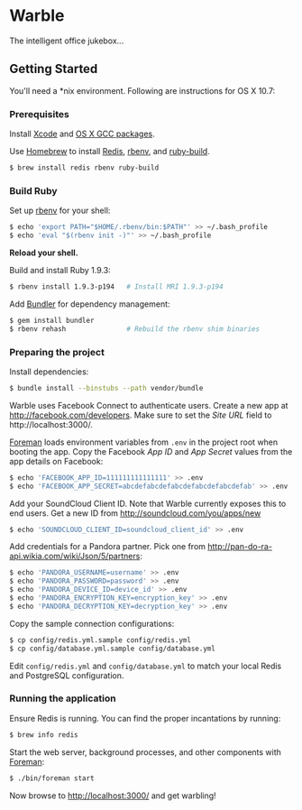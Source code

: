 Warble
======

The intelligent office jukebox...



Getting Started
---------------

You'll need a \*nix environment. Following are instructions for OS X 10.7:


### Prerequisites

Install [Xcode](http://developer.apple.com/tools/xcode/) and
[OS X GCC packages](https://github.com/kennethreitz/osx-gcc-installer).

Use [Homebrew](http://mxcl.github.com/homebrew/) to install
[Redis](http://redis.io/), [rbenv](https://github.com/sstephenson/rbenv), and
[ruby-build](https://github.com/sstephenson/ruby-build).

```sh
$ brew install redis rbenv ruby-build
```


### Build Ruby

Set up [rbenv](https://github.com/sstephenson/rbenv) for your shell:

```sh
$ echo 'export PATH="$HOME/.rbenv/bin:$PATH"' >> ~/.bash_profile
$ echo 'eval "$(rbenv init -)"' >> ~/.bash_profile
```

**Reload your shell.**

Build and install Ruby 1.9.3:

```sh
$ rbenv install 1.9.3-p194   # Install MRI 1.9.3-p194
```

Add [Bundler](http://gembundler.com) for dependency management:

```sh
$ gem install bundler
$ rbenv rehash               # Rebuild the rbenv shim binaries
```


### Preparing the project

Install dependencies:

```sh
$ bundle install --binstubs --path vendor/bundle
```

Warble uses Facebook Connect to authenticate users. Create a new app at
<http://facebook.com/developers>. Make sure to set the _Site URL_ field to
http://localhost:3000/.

[Foreman](http://ddollar.github.com/foreman/) loads environment variables from
`.env` in the project root when booting the app. Copy the Facebook _App ID_ and
_App Secret_ values from the app details on Facebook:

```sh
$ echo 'FACEBOOK_APP_ID=111111111111111' >> .env
$ echo 'FACEBOOK_APP_SECRET=abcdefabcdefabcdefabcdefabcdefab' >> .env
```

Add your SoundCloud Client ID. Note that Warble currently exposes this 
to end users. Get a new ID from http://soundcloud.com/you/apps/new

```sh
$ echo 'SOUNDCLOUD_CLIENT_ID=soundcloud_client_id' >> .env
```

Add credentials for a Pandora partner. Pick one from
<http://pan-do-ra-api.wikia.com/wiki/Json/5/partners>:

```sh
$ echo 'PANDORA_USERNAME=username' >> .env
$ echo 'PANDORA_PASSWORD=password' >> .env
$ echo 'PANDORA_DEVICE_ID=device_id' >> .env
$ echo 'PANDORA_ENCRYPTION_KEY=encryption_key' >> .env
$ echo 'PANDORA_DECRYPTION_KEY=decryption_key' >> .env
```

Copy the sample connection configurations:

```sh
$ cp config/redis.yml.sample config/redis.yml
$ cp config/database.yml.sample config/database.yml
```

Edit `config/redis.yml` and `config/database.yml` to match your local Redis and
PostgreSQL configuration.


### Running the application

Ensure Redis is running. You can find the proper incantations by running:

```sh
$ brew info redis
```

Start the web server, background processes, and other components with
[Foreman](http://ddollar.github.com/foreman/):

```sh
$ ./bin/foreman start
```

Now browse to <http://localhost:3000/> and get warbling!
